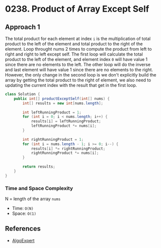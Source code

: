 # 0238. Product of Array Except Self

## Approach 1
The total product for each element at index `i` is the multiplication of total product to the left of the element and total product to the right of the element. Loop throught nums 2 times to compute the product from left to right and right to left except self. The first loop will calculate the total product to the left of the element, and element index `0` will have value 1 since there are no elements to the left. The other loop will do the inverse and last element will have value 1 since there are no elements to the right. However, the only change in the second loop is we don't explicitly build the array by getting the total product to the right of element, we also need to updating the current index with the result that get in the first loop.

```Java
class Solution {
    public int[] productExceptSelf(int[] nums) {
        int[] results = new int[nums.length];
        
        int leftRunningProduct = 1;
        for (int i = 0; i < nums.length; i++) {
            results[i] = leftRunningProduct;
            leftRunningProduct *= nums[i];
        }
        
        int rightRunningProduct = 1;
        for (int i = nums.length - 1; i >= 0; i--) {
            results[i] *= rightRunningProduct;
            rightRunningProduct *= nums[i];
        }
        
        return results;
    }
}
```

### Time and Space Complexity

N = length of the array `nums`
- Time: `O(N)`
- Space: `O(1)`

## References
- [AlgoExpert](https://www.algoexpert.io/questions/Array%20Of%20Products)